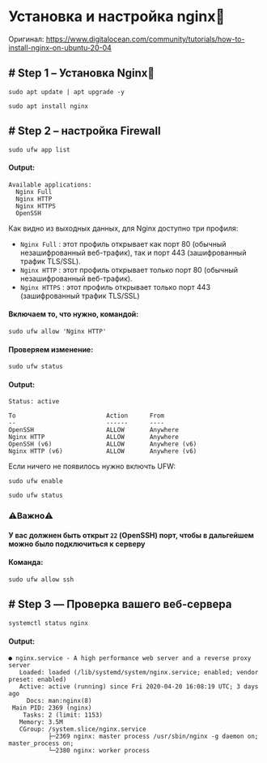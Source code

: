 # Установка и настройка nginx🔀
Оригинал: https://www.digitalocean.com/community/tutorials/how-to-install-nginx-on-ubuntu-20-04

## # Step 1 – Установка Nginx🚀
```
sudo apt update | apt upgrade -y
```
```
sudo apt install nginx
```
## # Step 2 – настройка Firewall
```
sudo ufw app list
```
#### Output:
```
Available applications:
  Nginx Full
  Nginx HTTP
  Nginx HTTPS
  OpenSSH
```
Как видно из выходных данных, для Nginx доступно три профиля:
- `Nginx Full` : этот профиль открывает как порт 80 (обычный незашифрованный веб-трафик), так и порт 443 (зашифрованный трафик TLS/SSL).
- `Nginx HTTP` : этот профиль открывает только порт 80 (обычный незашифрованный веб-трафик).
- `Nginx HTTPS` : этот профиль открывает только порт 443 (зашифрованный трафик TLS/SSL)

#### Включаем то, что нужно, командой:
```
sudo ufw allow 'Nginx HTTP'
```
#### Проверяем изменение:
```
sudo ufw status
```
#### Output:
```
Status: active

To                         Action      From
--                         ------      ----
OpenSSH                    ALLOW       Anywhere                  
Nginx HTTP                 ALLOW       Anywhere                  
OpenSSH (v6)               ALLOW       Anywhere (v6)             
Nginx HTTP (v6)            ALLOW       Anywhere (v6)
```
Если ничего не появилось нужно включть UFW:
```
sudo ufw enable
```
```
sudo ufw status
```
### ⚠️Важно⚠️
#### У вас должнен быть открыт `22` (OpenSSH) порт, чтобы в дальгейшем можно было подключиться к серверу
#### Команда:
```
sudo ufw allow ssh
```
## # Step 3 — Проверка вашего веб-сервера
```
systemctl status nginx
```
#### Output:
```
● nginx.service - A high performance web server and a reverse proxy server
   Loaded: loaded (/lib/systemd/system/nginx.service; enabled; vendor preset: enabled)
   Active: active (running) since Fri 2020-04-20 16:08:19 UTC; 3 days ago
     Docs: man:nginx(8)
 Main PID: 2369 (nginx)
    Tasks: 2 (limit: 1153)
   Memory: 3.5M
   CGroup: /system.slice/nginx.service
           ├─2369 nginx: master process /usr/sbin/nginx -g daemon on; master_process on;
           └─2380 nginx: worker process
```